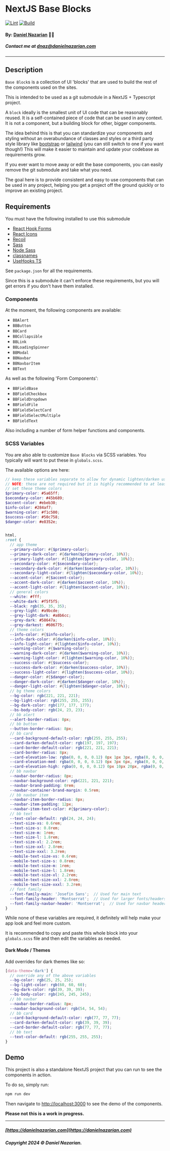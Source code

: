 # NextJS Base Blocks
[![Lint](https://github.com/dan1229/nextjs-base-blocks/actions/workflows/lint.yml/badge.svg)](https://github.com/dan1229/nextjs-base-blocks/actions/workflows/lint.yml)
[![Build](https://github.com/dan1229/nextjs-base-blocks/actions/workflows/build.yml/badge.svg)](https://github.com/dan1229/nextjs-base-blocks/actions/workflows/build.yml)

#### By: [Daniel Nazarian](https://danielnazarian) 🐧👹
##### Contact me at <dnaz@danielnazarian.com>

-------------------------------------------------------

## Description

`Base Block`s is a collection of UI 'blocks' that are used to build the rest of the components used on the sites.

This is intended to be used as a git submodule in a NextJS + Typescript project.

A `block` ideally is the smallest unit of UI code that can be reasonably reused. It is a self-contained piece of code that can be used in any context. It is not a component, but a building block for other, bigger components.

The idea behind this is that you can standardize your components and styling without an overabundance of classes and styles or a third party style library like [bootstrap](https://getbootstrap.com/docs/4.3/getting-started/introduction/) or [tailwind](https://tailwindcss.com/) (you can still switch to one if you want though!) This will make it easier to maintain and update your codebase as requirements grow.

If you ever want to move away or edit the base components, you can easily remove the git submodule and take what you need.

The goal here is to provide consistent and easy to use components that can be used in any project, helping you get a project off the ground quickly or to improve an existing project.

## Requirements

You must have the following installed to use this submodule
- [React Hook Forms](https://react-hook-form.com/)
- [React Icons](https://react-icons.github.io/react-icons/)
- [Recoil](https://recoiljs.org/)
- [Sass](https://sass-lang.com/)
- [Node Sass](https://www.npmjs.com/package/node-sass)
- [classnames](https://www.npmjs.com/package/classnames)
- [UseHooks TS](https://usehooks-typescript.com/)

See `package.json` for all the requirements.

Since this is a submodule it can't enforce these requirements, but you will get errors if you don't have them installed.

### Components

At the moment, the following components are available:
- `BBAlert`
- `BBButton`
- `BBCard`
- `BBCollapsible`
- `BBLink`
- `BBLoadingSpinner`
- `BBModal`
- `BBNavbar`
- `BBNavbarItem`
- `BBText`

As well as the following 'Form Components':
- `BBFieldBase`
- `BBFieldCheckbox`
- `BBFieldDropdown`
- `BBFieldFile`
- `BBFieldSelectCard`
- `BBFieldSelectMultiple`
- `BBFieldText`

Also including a number of form helper functions and components.

### SCSS Variables

You are also able to customize `Base Blocks` via SCSS variables. You typically will want to put these in `globals.scss`.

The available options are here:

```scss
// keep these variables separate to allow for dynamic lighten/darken usage
// NOTE: these are not required but it is highly recommended to at least
// set these theme colors
$primary-color: #5a65ff;
$secondary-color: #45b689;
$accent-color: #ebeb30;
$info-color: #284af7;
$warning-color: #f1c500;
$success-color: #50c758;
$danger-color: #e8352e;


html,
:root {
  // app theme
  --primary-color: #{$primary-color};
  --primary-dark-color: #{darken($primary-color, 10%)};
  --primary-light-color: #{lighten($primary-color, 10%)};
  --secondary-color: #{$secondary-color};
  --secondary-dark-color: #{darken($secondary-color, 10%)};
  --secondary-light-color: #{lighten($secondary-color, 10%)};
  --accent-color: #{$accent-color};
  --accent-dark-color: #{darken($accent-color, 10%)};
  --accent-light-color: #{lighten($accent-color, 10%)};
  // general colors
  --white: #fff;
  --white-dark: #f5f5f5;
  --black: rgb(35, 35, 35);
  --grey-light: #a9bcde;
  --grey-light-dark: #a8b6cc;
  --grey-dark: #58647a;
  --grey-darkest: #606775;
  // theme colors
  --info-color: #{$info-color};
  --info-dark-color: #{darken($info-color, 10%)};
  --info-light-color: #{lighten($info-color, 10%)};
  --warning-color: #{$warning-color};
  --warning-dark-color: #{darken($warning-color, 10%)};
  --warning-light-color: #{lighten($warning-color, 10%)};
  --success-color: #{$success-color};
  --success-dark-color: #{darken($success-color, 10%)};
  --success-light-color: #{lighten($success-color, 10%)};
  --danger-color: #{$danger-color};
  --danger-dark-color: #{darken($danger-color, 10%)};
  --danger-light-color: #{lighten($danger-color, 10%)};
  // bg theme colors
  --bg-color: rgb(221, 221, 221);
  --bg-light-color: rgb(255, 255, 255);
  --bg-dark-color: rgb(177, 177, 177);
  --bs-body-color: rgb(24, 23, 23);
  // bb alert
  --alert-border-radius: 8px;
  // bb button
  --button-border-radius: 8px;
  // bb card
  --card-background-default-color: rgb(255, 255, 255);
  --card-darken-default-color: rgb(197, 197, 197);
  --card-border-default-color: rgb(221, 221, 221);
  --card-border-radius: 8px;
  --card-elevation-low: rgba(0, 0, 0, 0.12) 0px 1px 3px, rgba(0, 0, 0, 0.24) 0px 1px 2px;
  --card-elevation-med: rgba(0, 0, 0, 0.12) 0px 3px 6px, rgba(0, 0, 0, 0.24) 0px 3px 6px;
  --card-elevation-high: rgba(0, 0, 0, 0.12) 0px 10px 20px, rgba(0, 0, 0, 0.24) 0px 6px 6px;
  // bb navbar
  --navbar-border-radius: 8px;
  --navbar-background-color: rgb(221, 221, 221);
  --navbar-brand-padding: 0rem;
  --navbar-container-brand-margin: 0.5rem;
  // bb navbar item
  --navbar-item-border-radius: 8px;
  --navbar-item-padding: 12px;
  --navbar-item-text-color: #{$primary-color};
  // bb text
  --text-color-default: rgb(24, 24, 24);
  --text-size-xs: 0.6rem;
  --text-size-s: 0.8rem;
  --text-size-m: 1rem;
  --text-size-l: 1.8rem;
  --text-size-xl: 2.2rem;
  --text-size-xxl: 2.8rem;
  --text-size-xxxl: 3.2rem;
  --mobile-text-size-xs: 0.6rem;
  --mobile-text-size-s: 0.8rem;
  --mobile-text-size-m: 1rem;
  --mobile-text-size-l: 1.8rem;
  --mobile-text-size-xl: 2.2rem;
  --mobile-text-size-xxl: 2.8rem;
  --mobile-text-size-xxxl: 3.2rem;
  // font family
  --font-family-main: 'Josefin Sans';  // Used for main text
  --font-family-header: 'Montserrat';  // Used for larger fonts/headers
  --font-family-navbar-header: 'Montserrat';  // Used for navbar headers, defaults to header font
}
```

While none of these variables are required, it definitely will help make your app look and feel more custom.

It is recommended to copy and paste this whole block into your `globals.scss` file and then edit the variables as needed.


#### Dark Mode / Themes

Add overrides for dark themes like so:
    
```scss
[data-theme='dark'] {
  // override any of the above variables
  --bg-color: rgb(25, 25, 25);
  --bg-light-color: rgb(60, 60, 60);
  --bg-dark-color: rgb(39, 39, 39);
  --bs-body-color: rgb(245, 245, 245);
  // bb navbar
  --navbar-border-radius: 8px;
  --navbar-background-color: rgb(54, 54, 54);
  // bb card
  --card-background-default-color: rgb(77, 77, 77);
  --card-darken-default-color: rgb(39, 39, 39);
  --card-border-default-color: rgb(77, 77, 77);
  // bb text
  --text-color-default: rgb(255, 255, 255);
}
```


## Demo

This project is also a standalone NextJS project that you can run to see the components in action.

To do so, simply run:

```bash
npm run dev
```

Then navigate to [http://localhost:3000](http://localhost:3000) to see the demo of the components.

**Please not this is a work in progress.**

-------------------------------------------------------

##### [https://danielnazarian.com](https://danielnazarian.com)

##### Copyright 2024 © Daniel Nazarian.

